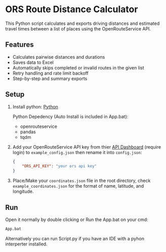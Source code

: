 # ORS Route Distance Calculator

This Python script calculates and exports driving distances and estimated travel times between a list of places using the OpenRouteService API.

## Features

- Calculates pairwise distances and durations
- Saves data to Excel
- Automatically skips completed or invalid routes in the given list
- Retry handling and rate limit backoff
- Step-by-step and summary exports

## Setup

1. Install python: [Python](https://www.python.org/downloads/)

    Python Depedency (Auto Install is included in App.bat):
    - openrouteservice
    - pandas
    - tqdm

2. Add your OpenRouteService API key from thier [API Dashboard](https://openrouteservice.org/) (require login) to `example_config.json` then rename it into `config.json`:

    ```JSON
    {
        "ORS_API_KEY": "your ors api key"
    }
    ```

3. Place/Make your `coordinates.json` file in the root directory, check `example_coordinates.json` for the format of name, latitude, and longitude.

## Run

Open it normally by double clicking or Run the App.bat on your cmd:

```cmd
App.bat
```

Alternatively you can run Script.py if you have an IDE with a pyhon interperter installed.

